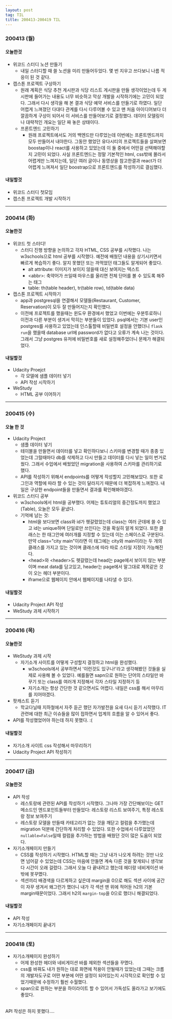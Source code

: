 ```yaml
---
layout: post
tag: TIL
title: 200413-200419 TIL
---
```

### 200413 (월)
#### 오늘한것
- 위코드 스터디 노션 만들기
  - 내일 스터디할 때 쓸 노션을 미리 만들어두었다. 몇 번 지우고 쓰다보니 나름 적응이 된 것 같다.
- 캡스톤 프로젝트 구상하기
  - 원래 계획은 식당 추천 게시판과 식당 리스트 게시판을 만들 생각이었는데 두 게시판에 들어가는 내용도 너무 비슷하고 막상 개발을 시작하기에는 고민이 되었다. 그래서 
  다시 생각을 해 본 결과 식당 예약 서비스를 만들기로 하였다. 일단 어렵게 느껴졌던 다대다 관계를 다시 다루어볼 수 있고 맨 처음 아이디어보다 더 깔끔하게 구상이 되어서 
  이 서비스를 만들어보기로 결정했다. 데이터 모델링이나 대략적인 개요는 일단 짜 놓은 상태이다.
  - 프론트엔드 고민하기 
     - 원래 프로젝트에서도 거의 백엔드만 다루었는데 이번에는 프론트엔드까지 모두 만들어서 내야한다. 그동안 했었던 유다시티의 프로젝트들을 살펴보면 
     boostap이나 react를 사용하고 있었는데 이 둘 중에서 어떤걸 선택해야할지 고민이 되었다. 사실 프론트엔드는 정말 기본적인 html, css밖에 몰라서 어렵게만 느껴지는데, 일단 
     여러 글이나 동영상을 참고한결과 react가 더 어렵게 느껴져서 일단 boostrap으로 프론트엔드를 작성하기로 결심했다.
     
#### 내일할것
- 위코드 스터디 첫모임
- 캡스톤 프로젝트 개발 시작하기

---

### 200414 (화)
#### 오늘한것
- 위코드 첫 스터디!
   - 스터디 진행 방향을 논의하고 각자 HTML, CSS 공부를 시작했다. 나는 w3schools으로 html 공부를 시작했다. 예전에 배웠던 내용을 상기시키면서 빠르게 복습하기 좋다. 알지 못했던 또는 까먹었던 태그들도 알게되어 좋았다.
     - alt attribute: 이미지가 보이지 않을때 대신 보여지는 텍스트
     - \<abbr\>: 축약어가 쓰일때 마우스를 올리면 전체 단어를 볼 수 있도록 해주는 태그
     - table: th(table header), tr(table row), td(table data)
- 캡스톤 프로젝트 시작하기
   - app과 postgresql을 연결해서 모델들(Restaurant, Customer, Reservation)이 모두 잘 만들어지는지 확인했다. 
   - 이전에 프로젝트를 했을때는 윈도우 환경에서 했었고 이번에는 우분투로하니 이전과 다른 부분이 생겨서 막히는 부분들이 있었다. psql에서는 기본 user인 postgres를 사용하고 있었는데 인스톨할때 비밀번호 설정을 안했더니 `flask run`을 했을때 database url에 password가 없다고 오류가 계속 나는 것이다. 그래서 그냥 postgres 유저에 비밀번호를 새로 설정해주었더니 문제가 해결되었다.
   
#### 내일할것
- Udacity Proejct
  - 각 모델에 샘플 데이터 넣기
  - API 작성 시작하기
- WeStudy
  - HTML 공부 이어하기

---

### 200415 (수)
#### 오늘 한 것
- Udacity Project
  - 샘플 데이터 넣기
  - 테이블을 만들면서 데이터를 넣고 확인하다보니 스키마를 변경할 때가 종종 있었는데 그럴때마다 db를 삭제하고 다시 만들고 데이터를 다시 넣는 일이 번거로웠다. 그래서 수업에서 배웠었던 migration을 사용하여 스키마를 관리하기로 했다. 
  - API를 작성하기 위해서 endpoints를 어떻게 작성할지 고민해보았다. 또한 로그인과 역할에 따라 할 수 있는 것이 달라지기 때문에 더 복잡하게 느껴졌다. 내일은 구상한 endpoint들을 만들면서 결과를 확인해봐야겠다.
- 위코드 스터디 공부
  - w3schools에서 html을 공부했다. 어제는 튜토리얼의 중간정도까지 했었고(Table), 오늘은 모두 끝냈다.
  - 기억에 남는 것:
    - html을 보다보면 class와 id가 헷갈렸었는데 class는 여러 군데에 쓸 수 있고 id는 unique하며 단일로만 쓰인다는 것을 확실히 알게 되었다. 또한 클래스는 한 태그안에 여러개를 지정할 수 있는데 이는 스페이스로 구분된다. 만약 class="city main"이라면 이 태그에는 city와 main이라는 두 개의 클래스를 가지고 있는 것이며 클래스에 따라 따로 스타일 지정이 가능해진다.
    - \<head\>와 \<header\>도 헷갈렸는데 head는 page에서 보이지 않는 부분이며 meat data를 담고있고, header는 page에서 말그대로 제목같은 것이 오는 헤더 부분이다.
    - iframe으로 웹페이지 안에서 웹페이지를 나타낼 수 있다.
    
 #### 내일할것
 - Udacity Project API 작성
 - WeStudy 과제 시작하기
 
---

### 200416 (목)
#### 오늘한것
- WeStudy 과제 시작
  - 자기소개 사이트를 어떻게 구성할지 결정하고 html을 완성했다. 
    - w3schools에서 공부하면서 '이런것도 있구나!'라고 생각해봤던 것들을 실제로 사용해 볼 수 있었다. 예를들면 sapn으로 원하는 단어의 스타일만 바꾸기 또는 class를 여러개 지정해서 각자 스타일 지정하기 등
    - 자기소개는 항상 간단한 것 같으면서도 어렵다. 내일은 css를 해서 마무리를 지어야겠다.
- 팟캐스트 듣기
  - 학교다닐때 지하철에서 자주 듣곤 했던 자가발전을 요새 다시 듣기 시작했다. IT관련에 대한 최근 이슈들을 많이 접하면서 업계의 흐름을 알 수 있어서 좋다.
- API를 작성했었어야 하는데 하지 못했다. :(

#### 내일할것
- 자기소개 사이트 css 작성해서 마무리하기
- Udacity Project API 작성하기

---

### 200417 (금)
#### 오늘한것
- API 작성
  - 레스토랑에 관련된 API를 작성하기 시작했다. 그나마 가장 간단해보이는 GET메소드인 엔드포인트들부터 만들었다: 레스토랑 리스트 보여주기, 특정 레스토랑 정보 보여주기
  - 레스토랑 모델을 만들때 카테고리가 없는 것을 깨닫고 컬럼을 추가했는데 migration 덕분에 간단하게 처리할 수 있었다. 또한 수업에서 다루었었던 `nullable=False`일때 컬럼을 추가하는 방법을 배웠던 것이 많은 도움이 되었다.
- 자기소개페이지 만들기
  - CSS를 작성하기 시작했다. HTML할 때는 그냥 내가 나오게 하려는 것만 나오면 넘어갈 수 있었는데 CSS는 마음에 안들면 계속 다른 것을 찾게되니 생각보다 시간이 오래 걸렸다. 그래서 오늘 다 끝내려고 했는데 헤더랑 네비게이션 바 밖에 못꾸몄다.
  - 섹션끼리 배경색을 다르게하고 싶은데 margin을 0으로 해도 섹션 사이에 공간이 자꾸 생겨서 왜그런가 했더니 내가 각 섹션 맨 위에 적어둔 h2의 기본 margin때문이었다. 그래서 h2의 `margin-top`을 0으로 했더니 해결되었다.
 
#### 내일할것
- API 작성
- 자기소개페이지 끝내기
 
---

### 200418 (토)
- 자기소개페이지 완성하기
  - 어제 완성한 헤더와 네비게이션 바를 제외한 섹션들을 꾸몄다. 
  - css를 바꿔도 내가 원하는 대로 화면에 적용이 안될때가 있었는데 그때는 크롬의 개발자도구로 어떤 부분에 어떤 설정이 되어있는지 시각적으로 확인할 수 있었기때문에 수정하기 훨씬 수월했다.
  - span으로 원하는 부분을 하이라이트 할 수 있어서 가독성도 올라가고 보기에도 좋았다.
<br>
API 작성은 하지 못했다....

